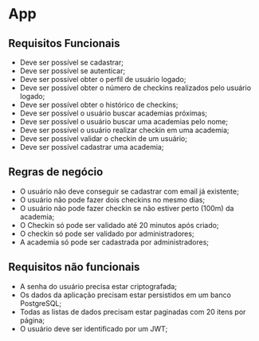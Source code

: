 # App

## Requisitos Funcionais

- Deve ser possível se cadastrar;
- Deve ser possível se autenticar;
- Deve ser possível obter o perfil de usuário logado;
- Deve ser possível obter o número de checkins realizados pelo usuário logado;
- Deve ser possível obter o histórico de checkins;
- Deve ser possível o usuário buscar academias próximas;
- Deve ser possível o usuário buscar uma academias pelo nome;
- Deve ser possível o usuário realizar checkin em uma academia;
- Deve ser possível validar o checkin de um usuário;
- Deve ser possível cadastrar uma academia;

## Regras de negócio

- O usuário não deve conseguir se cadastrar com email já existente;
- O usuário não pode fazer dois checkins no mesmo dias;
- O usuário não pode fazer checkin se não estiver perto (100m) da academia;
- O Checkin só pode ser validado até 20 minutos após criado;
- O checkin só pode ser validado por administradores;
- A academia só pode ser cadastrada por administradores;

## Requisitos não funcionais

- A senha do usuário precisa estar criptografada;
- Os dados da aplicação precisam estar persistidos em um banco PostgreSQL;
- Todas as listas de dados precisam estar paginadas com 20 itens por página;
- O usuário deve ser identificado por um JWT;
